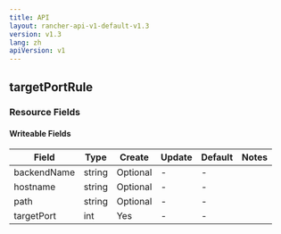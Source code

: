 ```yaml
---
title: API
layout: rancher-api-v1-default-v1.3
version: v1.3
lang: zh
apiVersion: v1
---
```


## targetPortRule



### Resource Fields

#### Writeable Fields

Field | Type | Create | Update | Default | Notes
---|---|---|---|---|---
backendName | string | Optional | - | - | 
hostname | string | Optional | - | - | 
path | string | Optional | - | - | 
targetPort | int | Yes | - | - | 



<br>
